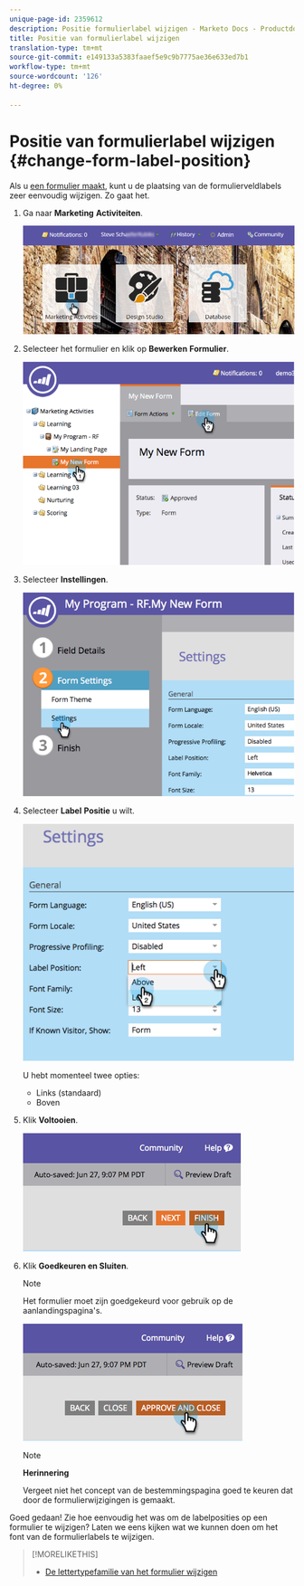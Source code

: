 ```yaml
---
unique-page-id: 2359612
description: Positie formulierlabel wijzigen - Marketo Docs - Productdocumentatie
title: Positie van formulierlabel wijzigen
translation-type: tm+mt
source-git-commit: e149133a5383faaef5e9c9b7775ae36e633ed7b1
workflow-type: tm+mt
source-wordcount: '126'
ht-degree: 0%

---
```



# Positie van formulierlabel wijzigen {#change-form-label-position}

Als u [een formulier maakt](../../../../product-docs/demand-generation/forms/creating-a-form/create-a-form.md), kunt u de plaatsing van de formulierveldlabels zeer eenvoudig wijzigen. Zo gaat het.

1. Ga naar **Marketing** **Activiteiten**.

   ![](assets/login-marketing-activities-2.png)

1. Selecteer het formulier en klik op **Bewerken** **Formulier**.

   ![](assets/image2014-9-15-16-3a16-3a9.png)

1. Selecteer **Instellingen**.

   ![](assets/image2014-9-15-16-3a16-3a26.png)

1. Selecteer **Label** **Positie** u wilt.

   ![](assets/image2014-9-15-16-3a16-3a39.png)

   U hebt momenteel twee opties:

   * Links (standaard)
   * Boven

1. Klik **Voltooien**.

   ![](assets/image2014-9-15-16-3a16-3a49.png)

1. Klik **Goedkeuren en Sluiten**.

   >[!NOTE]
   >
   >Het formulier moet zijn goedgekeurd voor gebruik op de aanlandingspagina&#39;s.

   ![](assets/image2014-9-15-16-3a17-3a12.png)

   >[!NOTE]
   >
   >**Herinnering**
   >
   >
   >Vergeet niet het concept van de bestemmingspagina goed te keuren dat door de formulierwijzigingen is gemaakt.

Goed gedaan! Zie hoe eenvoudig het was om de labelposities op een formulier te wijzigen? Laten we eens kijken wat we kunnen doen om het font van de formulierlabels te wijzigen.

>[!MORELIKETHIS]
>
>* [De lettertypefamilie van het formulier wijzigen](change-the-form-font-family.md)

>



